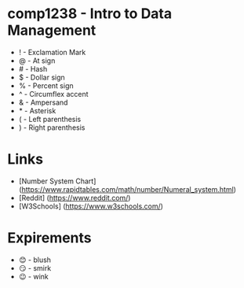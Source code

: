 #  comp1238 - Intro to Data Management 
- ! - Exclamation Mark
- @ - At sign  
- \# - Hash
- $ - Dollar sign
- % - Percent sign
- ^ - Circumflex accent
- & - Ampersand
- \* - Asterisk 
- ( - Left parenthesis
- ) - Right parenthesis 
# Links 
- [Number System Chart] (https://www.rapidtables.com/math/number/Numeral_system.html)
- [Reddit] (https://www.reddit.com/)
- [W3Schools] (https://www.w3schools.com/)
# Expirements 
- 😊 - blush
- 😏 - smirk
- 😉 - wink
  
